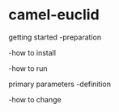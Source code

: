 # camel-euclid

getting started -preparation

-how to install

-how to run

primary parameters -definition

-how to change
